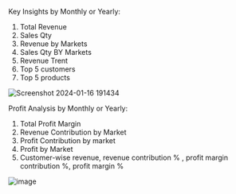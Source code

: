 Key Insights by Monthly or Yearly:

 1. Total Revenue
 2.  Sales Qty
 3.  Revenue by Markets
 4.  Sales Qty BY Markets
 5.  Revenue Trent
 6.  Top 5 customers
 7.  Top 5 products

![Screenshot 2024-01-16 191434](https://github.com/swemasum/PowerBI-and-MySQL-Sales-Insights/assets/43910072/92612861-bcb5-4a61-84f5-794597ed8078)

Profit Analysis by Monthly or Yearly:

 1. Total Profit Margin
 2. Revenue Contribution by Market
 3. Profit Contribution by market
 4. Profit by Market
 5. Customer-wise revenue, revenue contribution % , profit margin contribution %, profit margin %

![image](https://github.com/swemasum/PowerBI-and-MySQL-Sales-Insights/assets/43910072/ac9187ff-2831-4210-98d8-49888a03f436)


